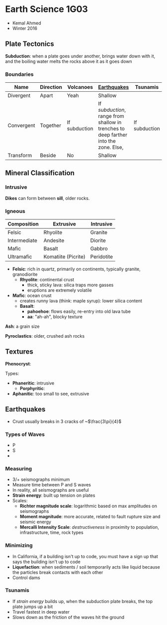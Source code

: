 # Earth Science 1G03

* Kemal Ahmed
* Winter 2016

## Plate Tectonics

**Subduction**: when a plate goes under another, brings water down with it, and the boiling water melts the rocks above it as it goes down

### Boundaries

| Name       | Direction | Volcanoes     | [Earthquakes](##Earthquakes)             | Tsunamis      |
| ---------- | --------- | ------------- | ---------------------------------------- | ------------- |
| Divergent  | Apart     | Yeah          | Shallow                                  |               |
| Convergent | Together  | If subduction | If *subduction*, range from shallow in trenches to deep farther into the zone. Else, | If subduction |
| Transform  | Beside    | No            | Shallow                                  |               |

## Mineral Classification

### Intrusive

**Dikes** can form between **sill**, older rocks.

### Igneous



| Composition  | Extrusive           | Intrusive  |
| ------------ | ------------------- | ---------- |
| Felsic       | Rhyolite            | Granite    |
| Intermediate | Andesite            | Diorite    |
| Mafic        | Basalt              | Gabbro     |
| Ultramafic   | Komatiite (Picrite) | Peridotite |

* **Felsic**: rich in quartz, primarily on continents, typically granite, granodiorite
  * **Rhyolite**: continental crust
	  * thick, sticky lava: silica traps more gasses
	  * eruptions are extremely volatile
* **Mafic**: ocean crust
	* creates runny lava (think: maple syrup): lower silica content
	* **Basalt**:
		* **pahoehoe**: flows easily, re-entry into old lava tube
		* **aa**: "ah-ah", blocky texture

**Ash**: a grain size

**Pyroclastics**: older, crushed ash rocks

## Textures

**Phenocryst**: 

Types:

* **Phaneritic**: intrusive
  * **Porphyritic**:
* **Aphanitic**: too small to see, extrusive

## Earthquakes

* Crust usually breaks in 3 cracks of ~$\frac{3\pi}{4}$

### Types of Waves

* P
* S
* ​

### Measuring

* 3/+ seismographs minimum
* Measure time between P and S waves
* In reality, all seismographs are useful
* **Strain energy**: built up tension on plates
* Scales:
  * **Richter magnitude scale**: logarithmic based on max amplitudes on seismographs
  * **Moment magnitude**: more accurate, related to fault rupture size and seismic energy
  * **Mercalli Intensity Scale**: *destructiveness* in proximity to population, infrastructure, time, rock types

### Minimizing

* In California, if a building isn't up to code, you must have a sign up that says the building isn't up to code
* **Liquefaction**: when sediments / soil temporarily acts like liquid because the particles break contacts with each other
* Control dams

### Tsunamis

* If *strain energy* builds up, when the subduction plate breaks, the top plate jumps up a bit
* Travel fastest in deep water
* Slows down as the friction of the waves hit the ground